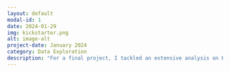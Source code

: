 ```yaml
---
layout: default
modal-id: 1
date: 2024-01-29
img: kickstarter.png
alt: image-alt
project-date: January 2024
category: Data Exploration
description: "For a final project, I tackled an extensive analysis on Kickstarter projects using Jonathan Leland's comprehensive dataset spanning from 2009 to 2020. This project allowed me to showcase my proficiency in data wrangling, exploratory data analysis, and statistical modeling within R Studio, while also enababling me to present compelling insights to a broad audience. Explore the detailed findings and analysis from my project here: <a href='https://rpubs.com/lhkim/Kickstarter_Data_Exploration')>R Pubs - Kickstarter Data Exploration</a>"
---
```

